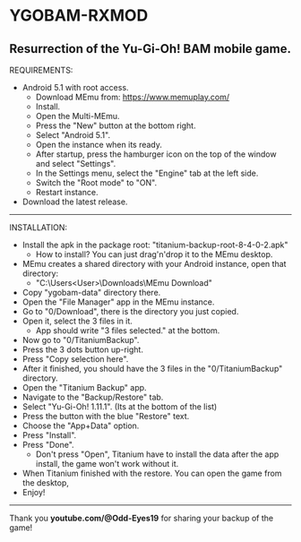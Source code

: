 # YGOBAM-RXMOD
Resurrection of the Yu-Gi-Oh! BAM mobile game.
---

REQUIREMENTS:
- Android 5.1 with root access.
  - Download MEmu from: https://www.memuplay.com/
  - Install.
  - Open the Multi-MEmu.
  - Press the "New" button at the bottom right.
  - Select "Android 5.1".
  - Open the instance when its ready.
  - After startup, press the hamburger icon on the top of the window and select "Settings".
  - In the Settings menu, select the "Engine" tab at the left side.
  - Switch the "Root mode" to "ON".
  - Restart instance.
- Download the latest release.
---
INSTALLATION:
- Install the apk in the package root: "titanium-backup-root-8-4-0-2.apk"
  - How to install? You can just drag'n'drop it to the MEmu desktop.
- MEmu creates a shared directory with your Android instance, open that directory:
  - "C:\Users\<User>\Downloads\MEmu Download\"
- Copy "ygobam-data" directory there.
- Open the "File Manager" app in the MEmu instance.
- Go to "0/Download", there is the directory you just copied.
- Open it, select the 3 files in it.
  - App should write "3 files selected." at the bottom.
- Now go to "0/TitaniumBackup".
- Press the 3 dots button up-right.
- Press "Copy selection here".
- After it finished, you should have the 3 files in the "0/TitaniumBackup" directory.
- Open the "Titanium Backup" app.
- Navigate to the "Backup/Restore" tab.
- Select "Yu-Gi-Oh! 1.11.1". (Its at the bottom of the list)
- Press the button with the blue "Restore" text.
- Choose the "App+Data" option.
- Press "Install".
- Press "Done".
  - Don't press "Open", Titanium have to install the data after the app install, the game won't work without it.
- When Titanium finished with the restore. You can open the game from the desktop,
- Enjoy!

---
Thank you **youtube.com/@Odd-Eyes19** for sharing your backup of the game!
